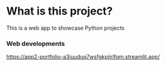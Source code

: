 # What is this project?
This is a web app to showcase Python projects
### Web developments
https://app2-portfolio-a3iuuduq7wsfgkpjirlfqm.streamlit.app/
